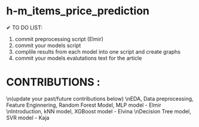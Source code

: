 # h-m_items_price_prediction


✔ TO DO LIST: 
1. commit preprocessing script (Elmir)
2. commit your models script
3. complile results from each model into one script and create graphs
4. commit your models evalutations text for the article 



# CONTRIBUTIONS :
\n(update your past/future contributions below)
\nEDA, Data preprocessing, Feature Enginnering, Random Forest Model, MLP model - Elmir
\nIntroduction, kNN model, XGBoost model - Elvina
\nDecision Tree model, SVR model - Kaja
